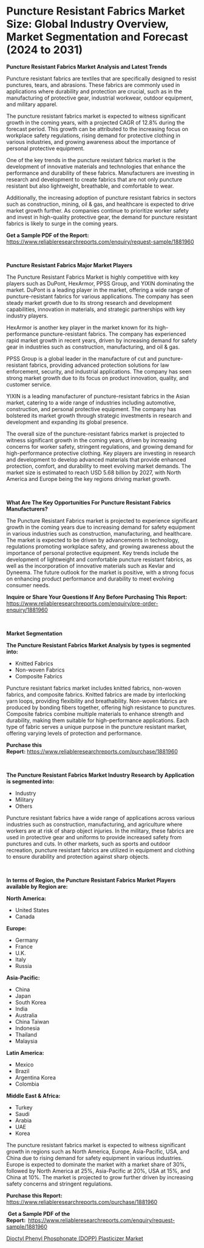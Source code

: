 <p><h1>Puncture Resistant Fabrics Market Size: Global Industry Overview, Market Segmentation and Forecast (2024 to 2031)</h1></p><p><strong>Puncture Resistant Fabrics Market Analysis and Latest Trends</strong></p>
<p><p>Puncture resistant fabrics are textiles that are specifically designed to resist punctures, tears, and abrasions. These fabrics are commonly used in applications where durability and protection are crucial, such as in the manufacturing of protective gear, industrial workwear, outdoor equipment, and military apparel.</p><p>The puncture resistant fabrics market is expected to witness significant growth in the coming years, with a projected CAGR of 12.8% during the forecast period. This growth can be attributed to the increasing focus on workplace safety regulations, rising demand for protective clothing in various industries, and growing awareness about the importance of personal protective equipment.</p><p>One of the key trends in the puncture resistant fabrics market is the development of innovative materials and technologies that enhance the performance and durability of these fabrics. Manufacturers are investing in research and development to create fabrics that are not only puncture resistant but also lightweight, breathable, and comfortable to wear.</p><p>Additionally, the increasing adoption of puncture resistant fabrics in sectors such as construction, mining, oil & gas, and healthcare is expected to drive market growth further. As companies continue to prioritize worker safety and invest in high-quality protective gear, the demand for puncture resistant fabrics is likely to surge in the coming years.</p></p>
<p><strong>Get a Sample PDF of the Report:&nbsp;</strong> <a href="https://www.reliableresearchreports.com/enquiry/request-sample/1881960">https://www.reliableresearchreports.com/enquiry/request-sample/1881960</a></p>
<p>&nbsp;</p>
<p><strong>Puncture Resistant Fabrics Major Market Players</strong></p>
<p><p>The Puncture Resistant Fabrics Market is highly competitive with key players such as DuPont, HexArmor, PPSS Group, and YIXIN dominating the market. DuPont is a leading player in the market, offering a wide range of puncture-resistant fabrics for various applications. The company has seen steady market growth due to its strong research and development capabilities, innovation in materials, and strategic partnerships with key industry players.</p><p>HexArmor is another key player in the market known for its high-performance puncture-resistant fabrics. The company has experienced rapid market growth in recent years, driven by increasing demand for safety gear in industries such as construction, manufacturing, and oil & gas.</p><p>PPSS Group is a global leader in the manufacture of cut and puncture-resistant fabrics, providing advanced protection solutions for law enforcement, security, and industrial applications. The company has seen strong market growth due to its focus on product innovation, quality, and customer service.</p><p>YIXIN is a leading manufacturer of puncture-resistant fabrics in the Asian market, catering to a wide range of industries including automotive, construction, and personal protective equipment. The company has bolstered its market growth through strategic investments in research and development and expanding its global presence.</p><p>The overall size of the puncture-resistant fabrics market is projected to witness significant growth in the coming years, driven by increasing concerns for worker safety, stringent regulations, and growing demand for high-performance protective clothing. Key players are investing in research and development to develop advanced materials that provide enhanced protection, comfort, and durability to meet evolving market demands. The market size is estimated to reach USD 5.68 billion by 2027, with North America and Europe being the key regions driving market growth.</p></p>
<p>&nbsp;</p>
<p><strong>What Are The Key Opportunities For Puncture Resistant Fabrics Manufacturers?</strong></p>
<p><p>The Puncture Resistant Fabrics market is projected to experience significant growth in the coming years due to increasing demand for safety equipment in various industries such as construction, manufacturing, and healthcare. The market is expected to be driven by advancements in technology, regulations promoting workplace safety, and growing awareness about the importance of personal protective equipment. Key trends include the development of lightweight and comfortable puncture resistant fabrics, as well as the incorporation of innovative materials such as Kevlar and Dyneema. The future outlook for the market is positive, with a strong focus on enhancing product performance and durability to meet evolving consumer needs.</p></p>
<p><strong>Inquire or Share Your Questions If Any Before Purchasing This Report:</strong> <a href="https://www.reliableresearchreports.com/enquiry/pre-order-enquiry/1881960">https://www.reliableresearchreports.com/enquiry/pre-order-enquiry/1881960</a></p>
<p>&nbsp;</p>
<p><strong>Market Segmentation</strong></p>
<p><strong>The Puncture Resistant Fabrics Market Analysis by types is segmented into:</strong></p>
<p><ul><li>Knitted Fabrics</li><li>Non-woven Fabrics</li><li>Composite Fabrics</li></ul></p>
<p><p>Puncture resistant fabrics market includes knitted fabrics, non-woven fabrics, and composite fabrics. Knitted fabrics are made by interlocking yarn loops, providing flexibility and breathability. Non-woven fabrics are produced by bonding fibers together, offering high resistance to punctures. Composite fabrics combine multiple materials to enhance strength and durability, making them suitable for high-performance applications. Each type of fabric serves a unique purpose in the puncture resistant market, offering varying levels of protection and performance.</p></p>
<p><strong>Purchase this Report:&nbsp;</strong><a href="https://www.reliableresearchreports.com/purchase/1881960">https://www.reliableresearchreports.com/purchase/1881960</a></p>
<p>&nbsp;</p>
<p><strong>The Puncture Resistant Fabrics Market Industry Research by Application is segmented into:</strong></p>
<p><ul><li>Industry</li><li>Military</li><li>Others</li></ul></p>
<p><p>Puncture resistant fabrics have a wide range of applications across various industries such as construction, manufacturing, and agriculture where workers are at risk of sharp object injuries. In the military, these fabrics are used in protective gear and uniforms to provide increased safety from punctures and cuts. In other markets, such as sports and outdoor recreation, puncture resistant fabrics are utilized in equipment and clothing to ensure durability and protection against sharp objects.</p></p>
<p>&nbsp;</p>
<p><strong>In terms of Region, the Puncture Resistant Fabrics Market Players available by Region are:</strong></p>
<p>
    <p> <strong> North America: </strong>
        <ul>
            <li>United States</li>
            <li>Canada</li>
        </ul>
        </p> 
    <p> <strong> Europe: </strong>
        <ul>
            <li>Germany</li>
            <li>France</li>
            <li>U.K.</li>
            <li>Italy</li>
            <li>Russia</li>
        </ul>
        </p> 
    <p> <strong> Asia-Pacific: </strong>
        <ul>
            <li>China</li>
            <li>Japan</li>
            <li>South Korea</li>
            <li>India</li>
            <li>Australia</li>
            <li>China Taiwan</li>
            <li>Indonesia</li>
            <li>Thailand</li>
            <li>Malaysia</li>
        </ul>
        </p> 
    <p> <strong> Latin America: </strong>
        <ul>
            <li>Mexico</li>
            <li>Brazil</li>
            <li>Argentina Korea</li>
            <li>Colombia</li>
        </ul>
        </p> 
    <p> <strong> Middle East & Africa: </strong>
        <ul>
            <li>Turkey</li>
            <li>Saudi</li>
            <li>Arabia</li>
            <li>UAE</li>
            <li>Korea</li>
        </ul>
    </p>
    </p>
<p><p>The puncture resistant fabrics market is expected to witness significant growth in regions such as North America, Europe, Asia-Pacific, USA, and China due to rising demand for safety equipment in various industries. Europe is expected to dominate the market with a market share of 30%, followed by North America at 25%, Asia-Pacific at 20%, USA at 15%, and China at 10%. The market is projected to grow further driven by increasing safety concerns and stringent regulations.</p></p>
<p><strong>Purchase this Report: </strong><a href="https://www.reliableresearchreports.com/purchase/1881960">https://www.reliableresearchreports.com/purchase/1881960</a></p>
<p>&nbsp;<strong>Get a Sample PDF of the Report:&nbsp;&nbsp;</strong><a href="https://www.reliableresearchreports.com/enquiry/request-sample/1881960">https://www.reliableresearchreports.com/enquiry/request-sample/1881960</a></p>
<p><strong></strong></p>
<p><p><a href="https://github.com/CliffMedina6/Market-Research-Report-List-3/blob/main/dioctyl-phenyl-phosphonate-dopp-plasticizer-market.md">Dioctyl Phenyl Phosphonate (DOPP) Plasticizer Market</a></p></p>